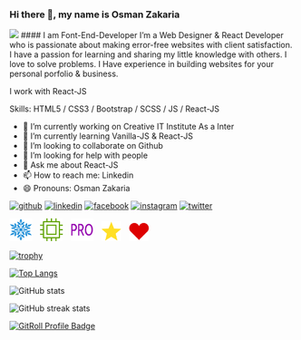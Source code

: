 ### Hi there 👋, my name is Osman Zakaria
<img src="/" />
#### I am Font-End-Developer
I’m a Web Designer & React Developer who is passionate about making error-free websites with client satisfaction. I have a passion for learning and sharing my little knowledge with others. I love to solve problems. I Have experience in building websites for your personal porfolio & business.

I work with React-JS

Skills: HTML5 / CSS3 / Bootstrap / SCSS / JS / React-JS

- 🔭 I’m currently working on Creative IT Institute As a Inter 
- 🌱 I’m currently learning Vanilla-JS & React-JS 
- 👯 I’m looking to collaborate on Github 
- 🤔 I’m looking for help with people 
- 💬 Ask me about React-JS 
- 📫 How to reach me: Linkedin 
- 😄 Pronouns: Osman Zakaria 


[<img src='https://cdn.jsdelivr.net/npm/simple-icons@3.0.1/icons/github.svg' alt='github' height='40'>](https://github.com/osmanzakaria532)  [<img src='https://cdn.jsdelivr.net/npm/simple-icons@3.0.1/icons/linkedin.svg' alt='linkedin' height='40'>](https://www.linkedin.com/in/osmanzakaria532/)  [<img src='https://cdn.jsdelivr.net/npm/simple-icons@3.0.1/icons/facebook.svg' alt='facebook' height='40'>](https://www.facebook.com/osmanzakaria532)  [<img src='https://cdn.jsdelivr.net/npm/simple-icons@3.0.1/icons/instagram.svg' alt='instagram' height='40'>](https://www.instagram.com/mohammedosman.532/)  [<img src='https://cdn.jsdelivr.net/npm/simple-icons@3.0.1/icons/twitter.svg' alt='twitter' height='40'>](https://twitter.com/osmanzakaria532)  

<a href='https://archiveprogram.github.com/'><img src='https://raw.githubusercontent.com/acervenky/animated-github-badges/master/assets/acbadge.gif' width='40' height='40'></a> <a href='https://docs.github.com/en/developers'><img src='https://raw.githubusercontent.com/acervenky/animated-github-badges/master/assets/devbadge.gif' width='40' height='40'></a> <a href='https://github.com/pricing'><img src='https://raw.githubusercontent.com/acervenky/animated-github-badges/master/assets/pro.gif' width='40' height='40'></a> <a href='https://stars.github.com/'><img src='https://raw.githubusercontent.com/acervenky/animated-github-badges/master/assets/starbadge.gif' width='35' height='35'></a> <a href='https://docs.github.com/en/github/supporting-the-open-source-community-with-github-sponsors'><img src='https://raw.githubusercontent.com/acervenky/animated-github-badges/master/assets/sponsorbadge.gif' width='35' height='35'></a> 

[![trophy](https://github-profile-trophy.vercel.app/?username=osmanzakaria532)](https://github.com/ryo-ma/github-profile-trophy)

[![Top Langs](https://github-readme-stats.vercel.app/api/top-langs/?username=osmanzakaria532)](https://github.com/anuraghazra/github-readme-stats)

![GitHub stats](https://github-readme-stats.vercel.app/api?username=osmanzakaria532&show_icons=true)  

![GitHub streak stats](https://streak-stats.demolab.com/?user=osmanzakaria532)  

<a href="https://gitroll.io/profile/uSqSydGZQajSAkBN8kKpGU6q6mVj2" target="_blank"><img src="https://gitroll.io/api/badges/profiles/v1/uSqSydGZQajSAkBN8kKpGU6q6mVj2" alt="GitRoll Profile Badge"/></a>
